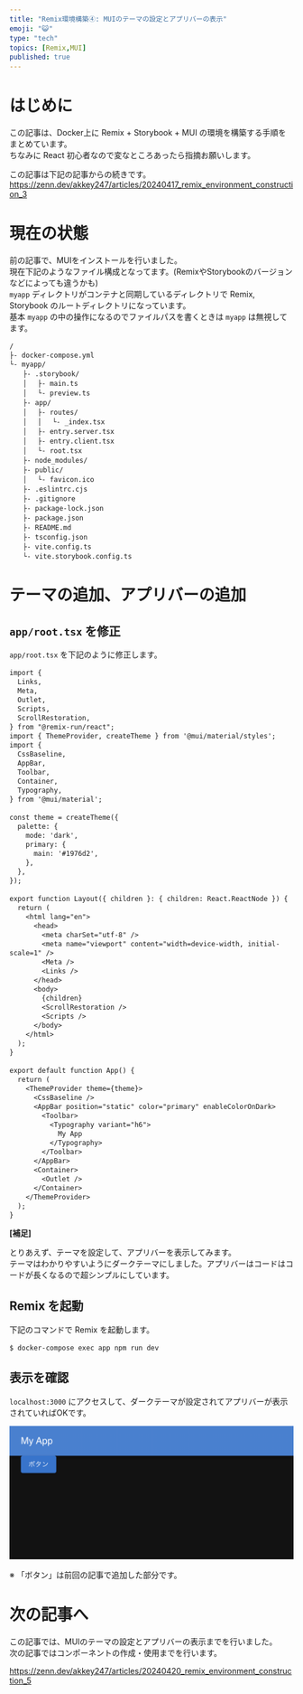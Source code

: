 ```yaml
---
title: "Remix環境構築④: MUIのテーマの設定とアプリバーの表示"
emoji: "😺"
type: "tech"
topics: [Remix,MUI]
published: true
---
```


# はじめに

この記事は、Docker上に Remix + Storybook + MUI の環境を構築する手順をまとめています。  
ちなみに React 初心者なので変なところあったら指摘お願いします。  

この記事は下記の記事からの続きです。  
https://zenn.dev/akkey247/articles/20240417_remix_environment_construction_3

# 現在の状態

前の記事で、MUIをインストールを行いました。  
現在下記のようなファイル構成となってます。(RemixやStorybookのバージョンなどによっても違うかも)  
`myapp` ディレクトリがコンテナと同期しているディレクトリで Remix, Storybook のルートディレクトリになっています。  
基本 `myapp` の中の操作になるのでファイルパスを書くときは `myapp` は無視してます。  

```
/
├- docker-compose.yml
└- myapp/
　　├- .storybook/
　　│ 　├- main.ts
　　│ 　└- preview.ts
　　├- app/
　　│ 　├- routes/
　　│ 　│ 　└- _index.tsx
　　│ 　├- entry.server.tsx
　　│ 　├- entry.client.tsx
　　│ 　└- root.tsx
　　├- node_modules/
　　├- public/
　　│ 　└- favicon.ico
　　├- .eslintrc.cjs
　　├- .gitignore
　　├- package-lock.json
　　├- package.json
　　├- README.md
　　├- tsconfig.json
　　├- vite.config.ts
　　└- vite.storybook.config.ts
```

# テーマの追加、アプリバーの追加

## `app/root.tsx` を修正

`app/root.tsx` を下記のように修正します。  

```tsx:app/root.tsx
import {
  Links,
  Meta,
  Outlet,
  Scripts,
  ScrollRestoration,
} from "@remix-run/react";
import { ThemeProvider, createTheme } from '@mui/material/styles';
import {
  CssBaseline,
  AppBar,
  Toolbar,
  Container,
  Typography,
} from '@mui/material';

const theme = createTheme({
  palette: {
    mode: 'dark',
    primary: {
      main: '#1976d2',
    },
  },
});

export function Layout({ children }: { children: React.ReactNode }) {
  return (
    <html lang="en">
      <head>
        <meta charSet="utf-8" />
        <meta name="viewport" content="width=device-width, initial-scale=1" />
        <Meta />
        <Links />
      </head>
      <body>
        {children}
        <ScrollRestoration />
        <Scripts />
      </body>
    </html>
  );
}

export default function App() {
  return (
    <ThemeProvider theme={theme}>
      <CssBaseline />
      <AppBar position="static" color="primary" enableColorOnDark>
        <Toolbar>
          <Typography variant="h6">
            My App
          </Typography>
        </Toolbar>
      </AppBar>
      <Container>
        <Outlet />
      </Container>
    </ThemeProvider>
  );
}
```

__[補足]__

とりあえず、テーマを設定して、アプリバーを表示してみます。  
テーマはわかりやすいようにダークテーマにしました。アプリバーはコードはコードが長くなるので超シンプルにしています。  

## Remix を起動

下記のコマンドで Remix を起動します。  

```
$ docker-compose exec app npm run dev
```

## 表示を確認

`localhost:3000` にアクセスして、ダークテーマが設定されてアプリバーが表示されていればOKです。  

![](/images/20240420_remix_environment_construction_4__image1.png)

※ 「ボタン」は前回の記事で追加した部分です。

# 次の記事へ

この記事では、MUIのテーマの設定とアプリバーの表示までを行いました。  
次の記事ではコンポーネントの作成・使用までを行います。  

https://zenn.dev/akkey247/articles/20240420_remix_environment_construction_5
